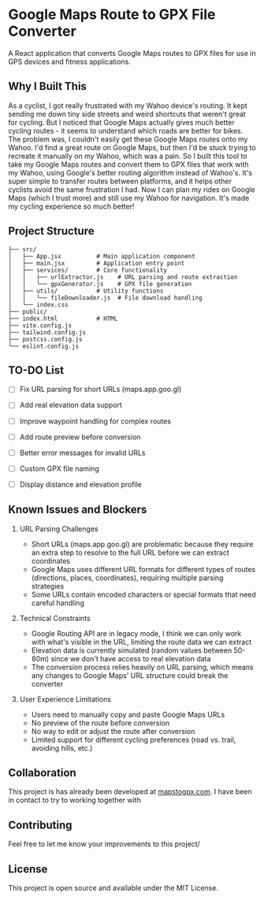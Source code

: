 # Google Maps Route to GPX File Converter

A React application that converts Google Maps routes to GPX files for use in GPS devices and fitness applications.

## Why I Built This

As a cyclist, I got really frustrated with my Wahoo device's routing. It kept sending me down tiny side streets and weird shortcuts that weren't great for cycling. But I noticed that Google Maps actually gives much better cycling routes - it seems to understand which roads are better for bikes. The problem was, I couldn't easily get these Google Maps routes onto my Wahoo. I'd find a great route on Google Maps, but then I'd be stuck trying to recreate it manually on my Wahoo, which was a pain. So I built this tool to take my Google Maps routes and convert them to GPX files that work with my Wahoo, using Google's better routing algorithm instead of Wahoo's. It's super simple to transfer routes between platforms, and it helps other cyclists avoid the same frustration I had. Now I can plan my rides on Google Maps (which I trust more) and still use my Wahoo for navigation. It's made my cycling experience so much better!

## Project Structure

```
├── src/
│   ├── App.jsx          # Main application component
│   ├── main.jsx         # Application entry point
│   ├── services/        # Core functionality
│   │   ├── urlExtractor.js    # URL parsing and route extraction
│   │   └── gpxGenerator.js    # GPX file generation
│   ├── utils/           # Utility functions
│   │   └── fileDownloader.js  # File download handling
│   └── index.css       
├── public/              
├── index.html           # HTML 
├── vite.config.js      
├── tailwind.config.js  
├── postcss.config.js   
└── eslint.config.js   
```

## TO-DO List

- [ ] Fix URL parsing for short URLs (maps.app.goo.gl)
- [ ] Add real elevation data support
- [ ] Improve waypoint handling for complex routes

- [ ] Add route preview before conversion
- [ ] Better error messages for invalid URLs

- [ ] Custom GPX file naming
- [ ] Display distance and elevation profile

## Known Issues and Blockers

1. URL Parsing Challenges
   - Short URLs (maps.app.goo.gl) are problematic because they require an extra step to resolve to the full URL before we can extract coordinates
   - Google Maps uses different URL formats for different types of routes (directions, places, coordinates), requiring multiple parsing strategies
   - Some URLs contain encoded characters or special formats that need careful handling

2. Technical Constraints
   - Google Routing API are in legacy mode, I think we can only work with what's visible in the URL, limiting the route data we can extract
   - Elevation data is currently simulated (random values between 50-80m) since we don't have access to real elevation data
   - The conversion process relies heavily on URL parsing, which means any changes to Google Maps' URL structure could break the converter

3. User Experience Limitations
   - Users need to manually copy and paste Google Maps URLs
   - No preview of the route before conversion
   - No way to edit or adjust the route after conversion
   - Limited support for different cycling preferences (road vs. trail, avoiding hills, etc.)

## Collaboration

This project is has already been developed at [mapstogpx.com](https://mapstogpx.com/). 
I have been in contact to try to working together with

## Contributing

Feel free to let me know your improvements to this project/

## License

This project is open source and available under the MIT License.

